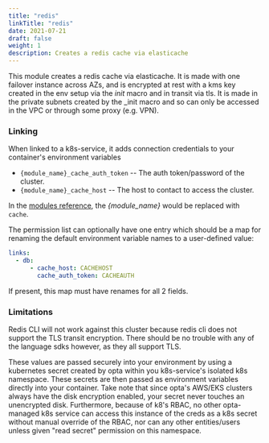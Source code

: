 ```yaml
---
title: "redis"
linkTitle: "redis"
date: 2021-07-21
draft: false
weight: 1
description: Creates a redis cache via elasticache
---
```


This module creates a redis cache via elasticache. It is made with one failover instance across AZs, and is encrypted
at rest with a kms key created in the env setup via the _init_ macro and in transit via tls. It is made in the private
subnets created by the \_init macro and so can only be accessed in the VPC or through some proxy (e.g. VPN).

### Linking

When linked to a k8s-service, it adds connection credentials to your container's environment variables

- `{module_name}_cache_auth_token` -- The auth token/password of the cluster.
- `{module_name}_cache_host` -- The host to contact to access the cluster.

In the [modules reference](/reference), the _{module_name}_ would be replaced with `cache`.

The permission list can optionally have one entry which should be a map for renaming the default environment variable
names to a user-defined value:

```yaml
links:
  - db:
      - cache_host: CACHEHOST
        cache_auth_token: CACHEAUTH
```

If present, this map must have renames for all 2 fields.

### Limitations

Redis CLI will not work against this cluster because redis cli does not
support the TLS transit encryption. There should be no trouble with any of the
language sdks however, as they all support TLS.

These values are passed securely into your environment by using a kubernetes secret created by opta within you
k8s-service's isolated k8s namespace.  These secrets are then passed as environment variables directly into your container.
Take note that since opta's AWS/EKS clusters always have the disk encryption enabled, your secret never touches an
unencrypted disk. Furthermore, because of k8's RBAC, no other opta-managed k8s service can access this instance of the
creds as a k8s secret without manual override of the RBAC, nor can any other entities/users unless given "read secret"
permission on this namespace.
